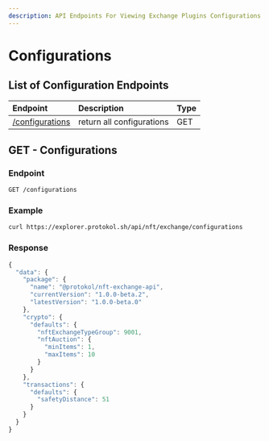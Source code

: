 ```yaml
---
description: API Endpoints For Viewing Exchange Plugins Configurations
---
```


# Configurations

## List of **Configuration** Endpoints

| Endpoint | Description | Type |
| :--- | :--- | :--- |
| [/configurations](https://docs.protokol.com/nft/nft-exchange-api/configurations#configurations) | return all configurations | GET |

## GET - Configurations

### **Endpoint**

```bash
GET /configurations
```

### Example

```bash
curl https://explorer.protokol.sh/api/nft/exchange/configurations
```

### Response

```javascript
{
  "data": {
    "package": {
      "name": "@protokol/nft-exchange-api",
      "currentVersion": "1.0.0-beta.2",
      "latestVersion": "1.0.0-beta.0"
    },
    "crypto": {
      "defaults": {
        "nftExchangeTypeGroup": 9001,
        "nftAuction": {
          "minItems": 1,
          "maxItems": 10
        }
      }
    },
    "transactions": {
      "defaults": {
        "safetyDistance": 51
      }
    }
  }
}
```


